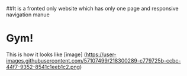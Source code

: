 ##It is a fronted only website which has only one page and responsive navigation manue
# Gym!
This is how it looks like
[image]
(https://user-images.githubusercontent.com/57107499/218300289-c779725b-ccbc-44f7-9352-8541c1eeb1c2.png)

